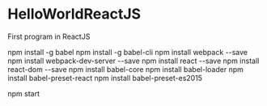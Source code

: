 # HelloWorldReactJS
First program in ReactJS

npm install -g babel
npm install -g babel-cli
npm install webpack --save
npm install webpack-dev-server --save
npm install react --save
npm install react-dom --save
npm install babel-core
npm install babel-loader
npm install babel-preset-react
npm install babel-preset-es2015

npm start
